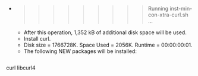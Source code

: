 * >>>>>>>>> Running inst-min-con-xtra-curl.sh ...
  * After this operation, 1,352 kB of additional disk space will be used.
  * Install curl.
  * Disk size = 1766728K. Space Used = 2056K. Runtime = 00:00:00:01.
  * The following NEW packages will be installed:
  ```bash
curl libcurl4
  ```
